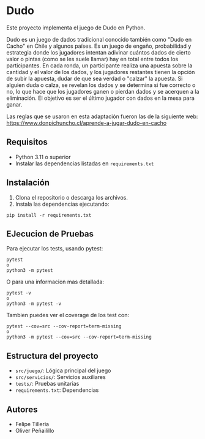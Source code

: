 # Dudo

<p align="justify">
Este proyecto implementa el juego de Dudo en Python.

Dudo es un juego de dados tradicional conocido también como "Dudo en Cacho" en Chile y algunos países. Es un juego de engaño, probabilidad y estrategia donde los jugadores intentan adivinar cuántos dados de cierto valor o pintas (como se les suele llamar) hay en total entre todos los participantes. En cada ronda, un participante realiza una apuesta sobre la cantidad y el valor de los dados, y los jugadores restantes tienen la opción de subir la apuesta, dudar de que sea verdad o "calzar" la apuesta. Si alguien duda o calza, se revelan los dados y se determina si fue correcto o no, lo que hace que los jugadores ganen o pierdan dados y se acerquen a la eliminación. El objetivo es ser el último jugador con dados en la mesa para ganar.

Las reglas que se usaron en esta adaptación fueron las de la siguiente web: <a href="https://www.donpichuncho.cl/aprende-a-jugar-dudo-en-cacho">https://www.donpichuncho.cl/aprende-a-jugar-dudo-en-cacho</a>

</p>

## Requisitos

- Python 3.11 o superior
- Instalar las dependencias listadas en `requirements.txt`

## Instalación

1. Clona el repositorio o descarga los archivos.
2. Instala las dependencias ejecutando:

```
pip install -r requirements.txt
```

## EJecucion de Pruebas

Para ejecutar los tests, usando pytest:

```
pytest
o
python3 -m pytest
```

O para una informacion mas detallada:

```
pytest -v
o
python3 -m pytest -v
```

Tambien puedes ver el coverage de los test con:

```
pytest --cov=src --cov-report=term-missing 
o
python3 -m pytest --cov=src --cov-report=term-missing
```

## Estructura del proyecto

- `src/juego/`: Lógica principal del juego
- `src/servicios/`: Servicios auxiliares
- `tests/`: Pruebas unitarias
- `requirements.txt`: Dependencias

## Autores

- Felipe Tilleria
- Oliver Peñailillo
